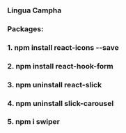 ### Lingua Campha
### Packages:
### 1. npm install react-icons --save
### 2. npm install react-hook-form
### 3. npm uninstall react-slick
### 4. npm uninstall slick-carousel
### 5.  npm i swiper